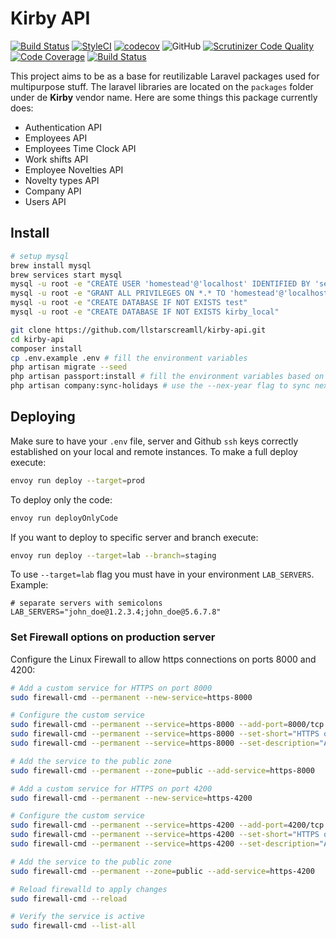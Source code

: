 # Kirby API

[![Build Status](https://travis-ci.com/llstarscreamll/kirby-api.svg?branch=master)](https://travis-ci.com/llstarscreamll/kirby-api)
[![StyleCI](https://github.styleci.io/repos/171598863/shield?branch=master)](https://github.styleci.io/repos/171598863)
[![codecov](https://codecov.io/gh/llstarscreamll/kirby-api/branch/master/graph/badge.svg)](https://codecov.io/gh/llstarscreamll/laravel)
![GitHub](https://img.shields.io/github/license/llstarscreamll/kirby-api?logo=github)
[![Scrutinizer Code Quality](https://scrutinizer-ci.com/g/llstarscreamll/kirby-api/badges/quality-score.png?b=master)](https://scrutinizer-ci.com/g/llstarscreamll/kirby-api/?branch=master)
[![Code Coverage](https://scrutinizer-ci.com/g/llstarscreamll/kirby-api/badges/coverage.png?b=master)](https://scrutinizer-ci.com/g/llstarscreamll/kirby-api/?branch=master)
[![Build Status](https://scrutinizer-ci.com/g/llstarscreamll/kirby-api/badges/build.png?b=master)](https://scrutinizer-ci.com/g/llstarscreamll/kirby-api/build-status/master)

This project aims to be as a base for reutilizable Laravel packages used for multipurpose stuff. The laravel libraries are located on the `packages` folder under de **Kirby** vendor name. Here are some things this package currently does:

- Authentication API
- Employees API
- Employees Time Clock API
- Work shifts API
- Employee Novelties API
- Novelty types API
- Company API
- Users API

## Install

```bash
# setup mysql
brew install mysql
brew services start mysql
mysql -u root -e "CREATE USER 'homestead'@'localhost' IDENTIFIED BY 'secret';"
mysql -u root -e "GRANT ALL PRIVILEGES ON *.* TO 'homestead'@'localhost' WITH GRANT OPTION;"
mysql -u root -e "CREATE DATABASE IF NOT EXISTS test"
mysql -u root -e "CREATE DATABASE IF NOT EXISTS kirby_local"

git clone https://github.com/llstarscreamll/kirby-api.git
cd kirby-api
composer install
cp .env.example .env # fill the environment variables
php artisan migrate --seed
php artisan passport:install # fill the environment variables based on output
php artisan company:sync-holidays # use the --nex-year flag to sync next year holidays
```

## Deploying

Make sure to have your `.env` file, server and Github `ssh` keys correctly established on your local and remote instances. To make a full deploy execute:

```bash
envoy run deploy --target=prod
```

To deploy only the code:

```bash
envoy run deployOnlyCode
```

If you want to deploy to specific server and branch execute:

```bash
envoy run deploy --target=lab --branch=staging
```

To use `--target=lab` flag you must have in your environment `LAB_SERVERS`. Example:

```
# separate servers with semicolons
LAB_SERVERS="john_doe@1.2.3.4;john_doe@5.6.7.8"
```

### Set Firewall options on production server

Configure the Linux Firewall to allow https connections on ports 8000 and 4200:

```bash
# Add a custom service for HTTPS on port 8000
sudo firewall-cmd --permanent --new-service=https-8000

# Configure the custom service
sudo firewall-cmd --permanent --service=https-8000 --add-port=8000/tcp
sudo firewall-cmd --permanent --service=https-8000 --set-short="HTTPS on port 8000"
sudo firewall-cmd --permanent --service=https-8000 --set-description="Allow HTTPS traffic on port 8000"

# Add the service to the public zone
sudo firewall-cmd --permanent --zone=public --add-service=https-8000

# Add a custom service for HTTPS on port 4200
sudo firewall-cmd --permanent --new-service=https-4200

# Configure the custom service
sudo firewall-cmd --permanent --service=https-4200 --add-port=4200/tcp
sudo firewall-cmd --permanent --service=https-4200 --set-short="HTTPS on port 4200"
sudo firewall-cmd --permanent --service=https-4200 --set-description="Allow HTTPS traffic on port 4200"

# Add the service to the public zone
sudo firewall-cmd --permanent --zone=public --add-service=https-4200

# Reload firewalld to apply changes
sudo firewall-cmd --reload

# Verify the service is active
sudo firewall-cmd --list-all
```